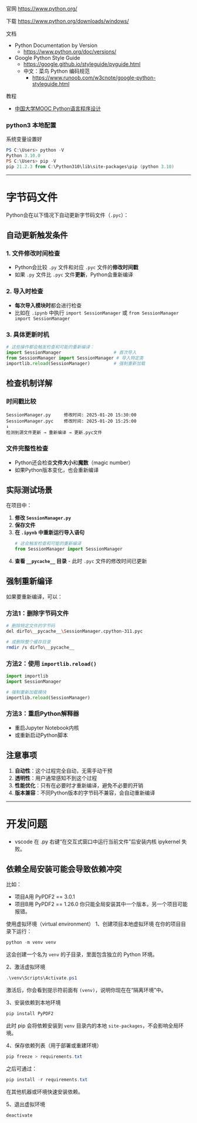官网 https://www.python.org/

下载 https://www.python.org/downloads/windows/


文档
- Python Documentation by Version
	- https://www.python.org/doc/versions/
- Google Python Style Guide
	- https://google.github.io/styleguide/pyguide.html
	- 中文：菜鸟 Python 编码规范
		- https://www.runoob.com/w3cnote/google-python-styleguide.html



教程
- [中国大学MOOC Python语言程序设计](https://www.icourse163.org/course/BIT-268001) 


### python3 本地配置

系统变量设置好

```powershell
PS C:\Users> python -V
Python 3.10.0
PS C:\Users> pip -V
pip 21.2.3 from C:\Python310\lib\site-packages\pip (python 3.10)
```

---
# 字节码文件

Python会在以下情况下自动更新字节码文件（`.pyc`）：

## 自动更新触发条件

### 1. 文件修改时间检查
- Python会比较 `.py` 文件和对应 `.pyc` 文件的**修改时间戳**
- 如果 `.py` 文件比 `.pyc` 文件**更新**，Python会重新编译

### 2. 导入时检查
- **每次导入模块时**都会进行检查
- 比如在 `.ipynb` 中执行 `import SessionManager` 或 `from SessionManager import SessionManager`

### 3. **具体更新时机**
```python
# 这些操作都会触发检查和可能的重新编译：
import SessionManager                    # 首次导入
from SessionManager import SessionManager # 导入特定类
importlib.reload(SessionManager)         # 强制重新加载
```

## 检查机制详解

### 时间戳比较
```
SessionManager.py     修改时间: 2025-01-20 15:30:00
SessionManager.pyc    修改时间: 2025-01-20 15:25:00
↓
检测到源文件更新 → 重新编译 → 更新.pyc文件
```

### 文件完整性检查
- Python还会检查**文件大小**和**魔数**（magic number）
- 如果Python版本变化，也会重新编译

## 实际测试场景

在项目中：

1. **修改 `SessionManager.py`** 
2. **保存文件**
3. **在 `.ipynb` 中重新运行导入语句**
   ```python
   # 这会触发检查和可能的重新编译
   from SessionManager import SessionManager
   ```
4. **查看 `__pycache__` 目录** - 此时 `.pyc` 文件的修改时间已更新

## 强制重新编译

如果要重新编译，可以：

### 方法1：删除字节码文件
```bash
# 删除特定文件的字节码
del dirTo\__pycache__\SessionManager.cpython-311.pyc

# 或删除整个缓存目录
rmdir /s dirTo\__pycache__
```

### 方法2：使用 `importlib.reload()`
```python
import importlib
import SessionManager

# 强制重新加载模块
importlib.reload(SessionManager)
```

### 方法3：重启Python解释器
- 重启Jupyter Notebook内核
- 或重新启动Python脚本

## 注意事项

1. **自动性**：这个过程完全自动，无需手动干预
2. **透明性**：用户通常感知不到这个过程
3. **性能优化**：只有在必要时才重新编译，避免不必要的开销
4. **版本兼容**：不同Python版本的字节码不兼容，会自动重新编译


---

# 开发问题

- vscode 在 .py 右键“在交互式窗口中运行当前文件”后安装内核 ipykernel 失败。

## 依赖全局安装可能会导致依赖冲突
比如：
- 项目A用 PyPDF2 == 3.0.1
- 项目B用 PyPDF2 == 1.26.0
你只能全局安装其中一个版本，另一个项目可能报错。

使用虚拟环境（virtual environment）
1、创建项目本地虚拟环境
在你的项目目录下运行：
```powershell
python -m venv venv
```
这会创建一个名为 `venv` 的子目录，里面包含独立的 Python 环境。

2、激活虚拟环境
```powershell
.\venv\Scripts\Activate.ps1
```
激活后，你会看到提示符前面有 `(venv)`，说明你现在在“隔离环境”中。

3、安装依赖到本地环境
```powershell
pip install PyPDF2
```
此时 pip 会将依赖安装到 `venv` 目录内的本地 `site-packages`，不会影响全局环境。

4、保存依赖列表（用于部署或重建环境）
```powershell
pip freeze > requirements.txt
```
之后可通过：
```powershell
pip install -r requirements.txt
```
在其他机器或环境快速安装依赖。

5、退出虚拟环境
```powershell
deactivate
```

